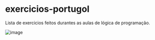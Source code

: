 # exercicios-portugol
Lista de exercicios feitos durantes as aulas de lógica de programação. 

![image](https://github.com/user-attachments/assets/c043dc0f-e220-4c34-a5ac-c0a32d89c11f)
